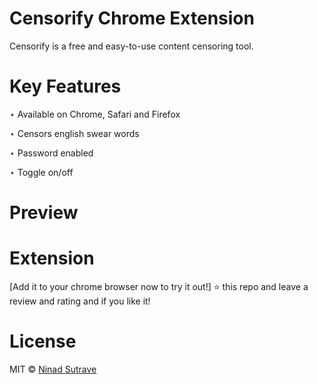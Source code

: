 # Censorify Chrome Extension

Censorify is a free and easy-to-use content censoring tool. 

# Key Features

⋆ Available on Chrome, Safari and Firefox

⋆ Censors english swear words

⋆ Password enabled

⋆ Toggle on/off

# Preview


# Extension

[Add it to your chrome browser now to try it out!] 
⭐ this repo and leave a review and rating and if you like it!

# License

MIT © [Ninad Sutrave](https://ninadsutrave.in)